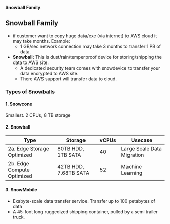**Snowball Family**

## Snowball Family
- if customer want to copy huge data/exe (via internet) to AWS cloud it may take months. Example:
  - 1 GB/sec network connection may take 3 months to transfer 1 PB of data.
- **Snowball:** This is dust/rain/temperproof device for storing/shipping the data to AWS site.
  - A dedicated security team comes with snowdevice to transfer your data encrypted to AWS site.
  - There AWS support will transfer data to cloud.

### Types of Snowballs

#### 1. Snowcone
Smallest. 2 CPUs, 8 TB storage

#### 2. Snowball

|Type|Storage|vCPUs|Usecase|
|---|---|---|---|
|2a. Edge Storage Optimized|80TB HDD, 1TB SATA|40|Large Scale Data Migration|
|2b. Edge Compute Optimized|42TB HDD, 7.68TB SATA|52|Machine Learning|

#### 3. SnowMobile
- Exabyte-scale data transfer service. Transfer up to 100 petabytes of data
- A 45-foot long ruggedized shipping container, pulled by a semi trailer truck.
